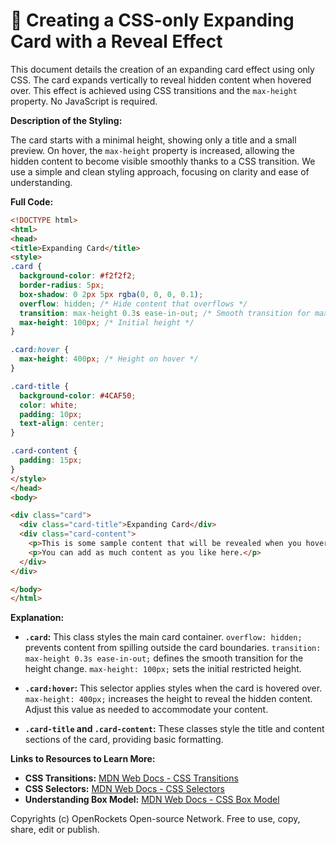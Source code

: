 # 🐞 Creating a CSS-only Expanding Card with a Reveal Effect


This document details the creation of an expanding card effect using only CSS.  The card expands vertically to reveal hidden content when hovered over.  This effect is achieved using CSS transitions and the `max-height` property. No JavaScript is required.


**Description of the Styling:**

The card starts with a minimal height, showing only a title and a small preview. On hover, the `max-height` property is increased, allowing the hidden content to become visible smoothly thanks to a CSS transition.  We use a simple and clean styling approach, focusing on clarity and ease of understanding.


**Full Code:**

```html
<!DOCTYPE html>
<html>
<head>
<title>Expanding Card</title>
<style>
.card {
  background-color: #f2f2f2;
  border-radius: 5px;
  box-shadow: 0 2px 5px rgba(0, 0, 0, 0.1);
  overflow: hidden; /* Hide content that overflows */
  transition: max-height 0.3s ease-in-out; /* Smooth transition for max-height */
  max-height: 100px; /* Initial height */
}

.card:hover {
  max-height: 400px; /* Height on hover */
}

.card-title {
  background-color: #4CAF50;
  color: white;
  padding: 10px;
  text-align: center;
}

.card-content {
  padding: 15px;
}
</style>
</head>
<body>

<div class="card">
  <div class="card-title">Expanding Card</div>
  <div class="card-content">
    <p>This is some sample content that will be revealed when you hover over the card.</p>
    <p>You can add as much content as you like here.</p>
  </div>
</div>

</body>
</html>
```


**Explanation:**

* **`.card`:** This class styles the main card container.  `overflow: hidden;` prevents content from spilling outside the card boundaries.  `transition: max-height 0.3s ease-in-out;` defines the smooth transition for the height change. `max-height: 100px;` sets the initial restricted height.

* **`.card:hover`:** This selector applies styles when the card is hovered over.  `max-height: 400px;` increases the height to reveal the hidden content.  Adjust this value as needed to accommodate your content.

* **`.card-title` and `.card-content`:** These classes style the title and content sections of the card, providing basic formatting.


**Links to Resources to Learn More:**

* **CSS Transitions:** [MDN Web Docs - CSS Transitions](https://developer.mozilla.org/en-US/docs/Web/CSS/transition)
* **CSS Selectors:** [MDN Web Docs - CSS Selectors](https://developer.mozilla.org/en-US/docs/Web/CSS/CSS_Selectors)
* **Understanding Box Model:** [MDN Web Docs - CSS Box Model](https://developer.mozilla.org/en-US/docs/Learn/CSS/Building_blocks/The_box_model)


Copyrights (c) OpenRockets Open-source Network. Free to use, copy, share, edit or publish.

